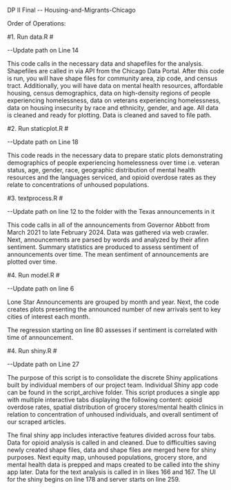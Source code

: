 
DP II Final -- Housing-and-Migrants-Chicago

Order of Operations:

#1. Run data.R #

--Update path on Line 14

This code calls in the necessary data and shapefiles for the analysis. Shapefiles are called in via API from the Chicago Data Portal. After this code is run, you will have shape files for community area, zip code, and census tract. Additionally, you will have data on mental health resources, affordable housing, census demographics, data on high-density regions of people experiencing homelessness, data on veterans experiencing homelessness, data on housing insecurity by race and ethnicity, gender, and age. All data is cleaned and ready for plotting. Data is cleaned and saved to file path.

#2. Run staticplot.R #

--Update path on Line 18

This code reads in the necessary data to prepare static plots demonstrating demographics of people experiencing homelessness over time i.e. veteran status, age, gender, race, geographic distribution of mental health resources and the languages serviced, and opioid overdose rates as they relate to concentrations of unhoused populations.

#3. textprocess.R #

--Update path on line 12 to the folder with the Texas announcements in it

This code calls in all of the announcements from Governor Abbott from March 2021 to late February 2024. Data was gathered via web crawler. Next, announcements are parsed by words and analyzed by their afinn sentiment. Summary statistics are produced to assess sentiment of announcements over time. The mean sentiment of announcements are plotted over time.

#4. Run model.R #

--Update path on line 6

Lone Star Announcements are grouped by month and year. Next, the code creates plots presenting the announced number of new arrivals sent to key cities of interest each month.

The regression starting on line 80 assesses if sentiment is correlated with time of announcement.

#4. Run shiny.R #

--Update path on Line 27

The purpose of this script is to consolidate the discrete Shiny applications built by individual members of our project team. Individual Shiny app code can be found in the script_archive folder. This script produces a single app with multiple interactive tabs displaying the following content: opioid overdose rates, spatial distribution of grocery stores/mental health clinics in relation to concentration of unhoused individuals, and overall sentiment of our scraped articles.

The final shiny app includes interactive features divided across four tabs.
Data for opioid analysis is called in and cleaned. Due to difficulties saving newly created shape files, data and shape files are merged here for shiny purposes. Next equity map, unhoused populations, grocery store, and mental health data is prepped and maps created to be called into the shiny app later. Data for the text analysis is called in in likes 166 and 167. The UI for the shiny begins on line 178 and server starts on line 259.
